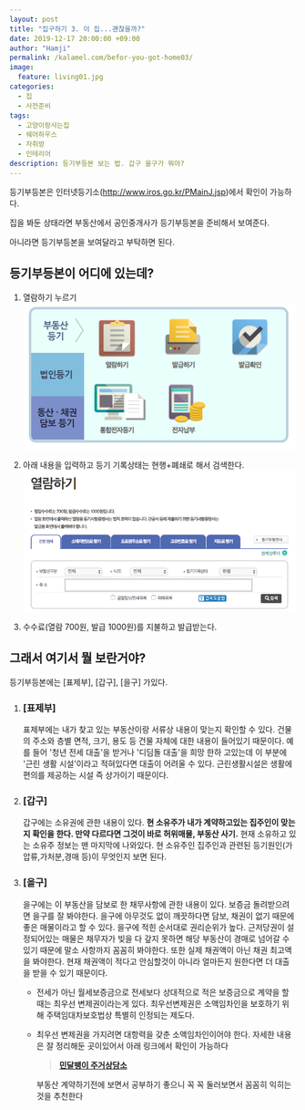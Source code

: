 ```yaml
---
layout: post
title: "집구하기 3. 이 집...괜찮을까?"
date: 2019-12-17 20:00:00 +09:00
author: "Hamji"
permalink: /kalamel.com/befor-you-got-home03/
image: 
  feature: living01.jpg
categories:
  - 집
  - 사전준비
tags:
  - 고양이랑사는집
  - 쉐어하우스
  - 자취방
  - 인테리어
description: 등기부등본 보는 법. 갑구 을구가 뭐야?
---
```


등기부등본은 인터넷등기소(http://www.iros.go.kr/PMainJ.jsp)에서 확인이 가능하다.

집을 봐둔 상태라면 부동산에서 공인중개사가 등기부등본을 준비해서 보여준다.

아니라면 등기부등본을 보여달라고 부탁하면 된다.

## 등기부등본이 어디에 있는데?

1. 열람하기 누르기
  ![인터넷등기소](/img/post/02/2019-12-23-02-28-25.png)

2. 아래 내용을 입력하고 등기 기록상태는 현행+폐쇄로 해서 검색한다.
  ![열람하기](/img/post/02/2019-12-23-02-29-05.png)

3. 수수료(열람 700원, 발급 1000원)를 지불하고 발급받는다.

## 그래서 여기서 뭘 보란거야?

등기부등본에는 [표제부], [갑구], [을구] 가있다.

1. ### [표제부]

   표제부에는 내가 찾고 있는 부동산이랑 서류상 내용이 맞는지 확인할 수 있다. 건물의 주소와 층별 면적, 크기, 용도 등 건물 자체에 대한 내용이 들어있기 때문이다. 예를 들어 '청년 전세 대출'을 받거나 '디딤돌 대출'을 희망 한하 고있는데 이 부분에 '근린 생활 시설'이라고 적혀있다면 대출이 어려울 수 있다. 근린생활시설은 생활에 편의를 제공하는 시설 즉 상가이기 때문이다.

2. ### [갑구]

   갑구에는 소유권에 관한 내용이 있다. **현 소유주가 내가 계약하고있는 집주인이 맞는지 확인을 한다. 만약 다르다면 그것이 바로 허위매물, 부동산 사기.** 현재 소유하고 있는 소유주 정보는 맨 마지막에 나와있다. 현 소유주인 집주인과 관련된 등기원인(가압류,가처분,경매 등)이 무엇인지 보면 된다.

3. ### [을구]

   을구에는 이 부동산을 담보로 한 채무사항에 관한 내용이 있다. 보증금 돌려받으려면 을구를 잘 봐야한다. 을구에 아무것도 없이 깨끗하다면 담보, 채권이 없기 때문에 좋은 매물이라고 할 수 있다. 을구에 적힌 순서대로 권리순위가 높다. 근저당권이 설정되어있는 매물은 채무자가 빚을 다 갚지 못하면 해당 부동산이 경매로 넘어갈 수 있기 때문에 말소 사항까지 꼼꼼히 봐야한다. 또한 실제 채권액이 아닌 채권 최고액을 봐야한다. 현재 채권액이 적다고 안심할것이 아니라 얼마든지 원한다면 더 대출을 받을 수 있기 때문이다.

   - 전세가 아닌 월세보증금으로 전세보다 상대적으로 적은 보증금으로 계약을 할 때는 최우선 변제권이라는게 있다. 최우선변제권은 소액임차인을 보호하기 위해 주택임대차보호법상 특별히 인정되는 제도다.

   - 최우선 변제권을 가지려면 대항력을 갖춘 소액임차인이어야 한다. 자세한 내용은 잘 정리해둔 곳이있어서 아래 링크에서 확인이 가능하다

     > [**민달팽이 주거상담소**](https://minsnailunion.net/consultlist)

     부동산 계약하기전에 보면서 공부하기 좋으니 꼭 꼭 둘러보면서 꼼꼼히 익히는것을 추천한다